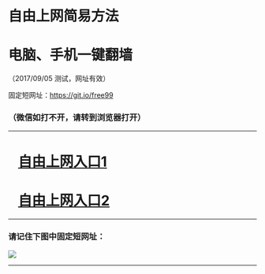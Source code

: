 ﻿# 自由上网简易方法

# 电脑、手机一键翻墙

（2017/09/05 测试，网址有效）

固定短网址：https://git.io/free99

### （微信如打不开，请转到浏览器打开）


***





# &nbsp;&nbsp; <a href="http://ft415915081.fwq-tz1001.xyz/fwqtz01.html?t=090500115881 " target="_blank">自由上网入口1</a>
# &nbsp;&nbsp; <a href="http://ft2772525010.fwq-tz1002.xyz/fwqtz02.html?t=090500129414 " target="_blank">自由上网入口2</a>
***

### 请记住下图中固定短网址：

<img src="https://s3-us-west-2.amazonaws.com/fwq-1001/yjfq-20170905okok.png" /> 


***

